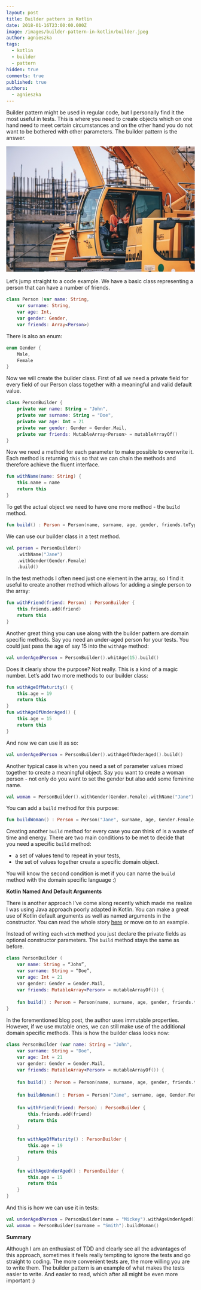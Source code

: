 ```yaml
---
layout: post
title: Builder pattern in Kotlin
date: 2018-01-16T23:00:00.000Z
image: /images/builder-pattern-in-kotlin/builder.jpeg
author: agnieszka
tags:
  - kotlin
  - builder
  - pattern
hidden: true
comments: true
published: true
authors:
  - agnieszka
---
```

Builder pattern might be used in regular code, but I personally find it the most useful in tests. This is where you need to create objects which on one hand need to meet certain circumstances and on the other hand  you do not want to be bothered with other parameters. The builder pattern is the answer.

![Image](/images/builder-pattern-in-kotlin/builder.jpeg)

Let’s jump straight to a code example. We have a basic class representing a person that can have a number of friends.

```kotlin
class Person (var name: String,
	var surname: String,
	var age: Int,
	var gender: Gender,
	var friends: Array<Person>)
```

There is also an enum:

```kotlin
enum Gender {
	Male,
	Female
}
```

Now we will create the builder class. First of all we need a private field for every field of our Person class together with a meaningful and valid default value.

```kotlin
class PersonBuilder {
	private var name: String = "John",
	private var surname: String = "Doe",
	private var age: Int = 21
	private var gender: Gender = Gender.Mail,
	private var friends: MutableArray<Person> = mutableArrayOf()
}
```

Now we need a method for each parameter to make possible to overwrite it. Each method is returning `this` so that we can chain the methods and therefore achieve the fluent interface. 

```kotlin
fun withName(name: String) {
	this.name = name
	return this
}
```

To get the actual object we need to have one more method - the `build` method.

```kotlin
fun build() : Person = Person(name, surname, age, gender, friends.toTypedArray())
```

We can use our builder class in a test method.

```kotlin
val person = PersonBuilder()
	.withName("Jane")
	.withGender(Gender.Female)
	.build()
```

In the test methods I often need just one element in the array, so I find it useful to create another method which allows for adding a single person to the array:

```kotlin
fun withFriend(friend: Person) : PersonBuilder {
	this.friends.add(friend)
	return this
}
```

Another great thing you can use along with the builder pattern are domain specific methods. Say you need an under-aged person for your tests. You could just pass the age of say 15 into the `withAge` method:

```kotlin
val underAgedPerson = PersonBuilder().whitAge(15).build()
```

Does it clearly show the purpose? Not really. This is a kind of a magic number. Let’s add two more methods to our builder class:

```kotlin
fun withAgeOfMaturity() {
	this.age = 19
	return this
}
fun withAgeOfUnderAged() {
	this.age = 15
	return this
}
```

And now we can use it as so:

```kotlin
val underAgedPerson = PersonBuilder().withAgeOfUnderAged().build()
```

Another typical case is when you need a set of parameter values mixed together to create a meaningful object. Say you want to create a woman person - not only do you want to set the gender but also add some feminine name.

```kotlin
val woman = PersonBuilder().withGender(Gender.Female).withName("Jane").build()
```

You can add a `build` method for this purpose:

```kotlin
fun buildWoman() : Person = Person("Jane", surname, age, Gender.Female, friends.toTypedArray())
```

Creating another `build` method for every case you can think of is a waste of time and energy. There are two main conditions to be met to decide that you need a specific `build` method:

* a set of values tend to repeat in your tests,
* the set of values together create a specific domain object.

You will know the second condition is met if you can name the `build` method with the domain specific language :)

**Kotlin Named And Default Arguments**

There is another approach I’ve come along recently which made me realize I was using Java approach poorly adapted in Kotlin. You can make a great use of Kotlin default arguments as well as named arguments in the constructor. You can read the whole story [here](https://praveer09.github.io/technology/2015/12/26/writing-test-data-builders-made-easy-with-kotlin) or move on to an example.

Instead of writing each `with` method you just declare the private fields as optional constructor parameters. The `build` method stays the same as before.

```kotlin
class PersonBuilder (
	var name: String = “John”,
	var surname: String = “Doe”,
	var age: Int = 21
	var gender: Gender = Gender.Mail,
	var friends: MutableArray<Person> = mutableArrayOf()) {
	
	fun build() : Person = Person(name, surname, age, gender, friends.toTypedArray())
}
```

In the forementioned blog post, the author uses immutable properties. However, if we use mutable ones, we can still make use of the additional domain specific methods. This is how the builder class looks now:

```kotlin
class PersonBuilder (var name: String = "John",
	var surname: String = "Doe",
	var age: Int = 21
	var gender: Gender = Gender.Mail,
	var friends: MutableArray<Person> = mutableArrayOf()) {
	
	fun build() : Person = Person(name, surname, age, gender, friends.toTypedArray())
	
	fun buildWoman() : Person = Person("Jane", surname, age, Gender.Female, friends.toTypedArray())
	
	fun withFriend(friend: Person) : PersonBuilder {
		this.friends.add(friend)
		return this
	}

	fun withAgeOfMaturity() : PersonBuilder {
		this.age = 19
		return this
	}
	
	fun withAgeUnderAged() : PersonBuilder {
		this.age = 15
		return this
	}
}
```

And this is how we can use it in tests:

```kotlin
val underAgedPerson = PersonBuilder(name = "Mickey").withAgeUnderAged().build()
val woman = PersonBuilder(surname = "Smith").buildWoman()
```

**Summary**

Although I am an enthusiast of TDD and clearly see all the advantages of this approach, sometimes it feels really tempting to ignore the tests and go straight to coding. The more convenient tests are, the more willing you are to write them. The builder pattern is an example of what makes the tests easier to write. And easier to read, which after all might be even more important :)
